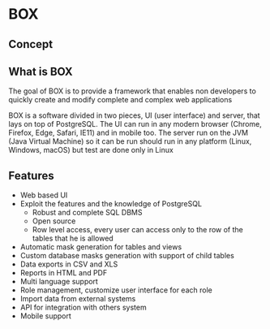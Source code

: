 # BOX

## Concept

## What is BOX 
The goal of BOX is to provide a framework that enables non developers to quickly create and modify complete and complex
web applications

BOX is a software divided in two pieces, UI (user interface) and server, that lays on top of PostgreSQL. The UI can run
in any modern browser (Chrome, Firefox, Edge, Safari, IE11) and in mobile too.
The server run on the JVM (Java Virtual Machine) so it can be run should run in any platform (Linux, Windows, macOS)
but test are done only in Linux 

## Features


* Web based UI
* Exploit the features and the knowledge of PostgreSQL
    * Robust and complete SQL DBMS
    * Open source
    * Row level access, every user can access only to the row of the tables that he is allowed 
* Automatic mask generation for tables and views
* Custom database masks generation with support of child tables
* Data exports in CSV and XLS
* Reports in HTML and PDF
* Multi language support
* Role management, customize user interface for each role
* Import data from external systems
* API for integration with others system
* Mobile support